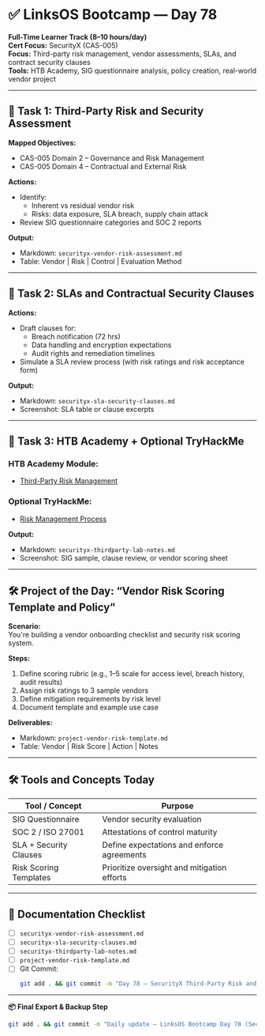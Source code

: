 # ✅ LinksOS Bootcamp — Day 78

**Full-Time Learner Track (8–10 hours/day)**  
**Cert Focus:** SecurityX (CAS-005)  
**Focus:** Third-party risk management, vendor assessments, SLAs, and contract security clauses  
**Tools:** HTB Academy, SIG questionnaire analysis, policy creation, real-world vendor project

---

## 🏢 Task 1: Third-Party Risk and Security Assessment

**Mapped Objectives:**  
- CAS-005 Domain 2 – Governance and Risk Management  
- CAS-005 Domain 4 – Contractual and External Risk

**Actions:**  
- Identify:
  - Inherent vs residual vendor risk  
  - Risks: data exposure, SLA breach, supply chain attack  
- Review SIG questionnaire categories and SOC 2 reports

**Output:**  
- Markdown: `securityx-vendor-risk-assessment.md`  
- Table: Vendor | Risk | Control | Evaluation Method

---

## 🧾 Task 2: SLAs and Contractual Security Clauses

**Actions:**  
- Draft clauses for:
  - Breach notification (72 hrs)  
  - Data handling and encryption expectations  
  - Audit rights and remediation timelines  
- Simulate a SLA review process (with risk ratings and risk acceptance form)

**Output:**  
- Markdown: `securityx-sla-security-clauses.md`  
- Screenshot: SLA table or clause excerpts

---

## 🧪 Task 3: HTB Academy + Optional TryHackMe

### HTB Academy Module:
- [Third-Party Risk Management](https://academy.hackthebox.com/module/125)

### Optional TryHackMe:
- [Risk Management Process](https://tryhackme.com/room/riskmanagementprocess)

**Output:**  
- Markdown: `securityx-thirdparty-lab-notes.md`  
- Screenshot: SIG sample, clause review, or vendor scoring sheet

---

## 🛠️ Project of the Day: “Vendor Risk Scoring Template and Policy”

**Scenario:**  
You're building a vendor onboarding checklist and security risk scoring system.

**Steps:**  
1. Define scoring rubric (e.g., 1–5 scale for access level, breach history, audit results)  
2. Assign risk ratings to 3 sample vendors  
3. Define mitigation requirements by risk level  
4. Document template and example use case

**Deliverables:**  
- Markdown: `project-vendor-risk-template.md`  
- Table: Vendor | Risk Score | Action | Notes

---

## 🛠️ Tools and Concepts Today

| Tool / Concept        | Purpose                                       |
|------------------------|-----------------------------------------------|
| SIG Questionnaire      | Vendor security evaluation                    |
| SOC 2 / ISO 27001      | Attestations of control maturity              |
| SLA + Security Clauses | Define expectations and enforce agreements    |
| Risk Scoring Templates | Prioritize oversight and mitigation efforts   |

---

## 📁 Documentation Checklist

- [ ] `securityx-vendor-risk-assessment.md`  
- [ ] `securityx-sla-security-clauses.md`  
- [ ] `securityx-thirdparty-lab-notes.md`  
- [ ] `project-vendor-risk-template.md`  
- [ ] Git Commit:
  ```bash
  git add . && git commit -m "Day 78 – SecurityX Third-Party Risk and SLA Project" && git push origin main
  ```

---

**📦 Final Export & Backup Step**

```bash
git add . && git commit -m "Daily update – LinksOS Bootcamp Day 78 (SecurityX Vendor Risk)" && git push origin main
```
